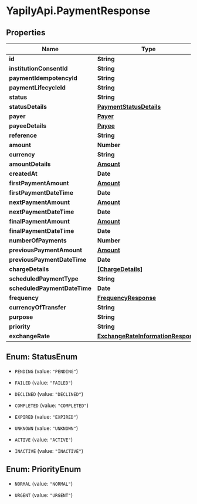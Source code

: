 # YapilyApi.PaymentResponse

## Properties

Name | Type | Description | Notes
------------ | ------------- | ------------- | -------------
**id** | **String** |  | [optional] 
**institutionConsentId** | **String** |  | [optional] 
**paymentIdempotencyId** | **String** |  | [optional] 
**paymentLifecycleId** | **String** |  | [optional] 
**status** | **String** |  | [optional] 
**statusDetails** | [**PaymentStatusDetails**](PaymentStatusDetails.md) |  | [optional] 
**payer** | [**Payer**](Payer.md) |  | [optional] 
**payeeDetails** | [**Payee**](Payee.md) |  | [optional] 
**reference** | **String** |  | [optional] 
**amount** | **Number** |  | [optional] 
**currency** | **String** |  | [optional] 
**amountDetails** | [**Amount**](Amount.md) |  | [optional] 
**createdAt** | **Date** |  | [optional] 
**firstPaymentAmount** | [**Amount**](Amount.md) |  | [optional] 
**firstPaymentDateTime** | **Date** |  | [optional] 
**nextPaymentAmount** | [**Amount**](Amount.md) |  | [optional] 
**nextPaymentDateTime** | **Date** |  | [optional] 
**finalPaymentAmount** | [**Amount**](Amount.md) |  | [optional] 
**finalPaymentDateTime** | **Date** |  | [optional] 
**numberOfPayments** | **Number** |  | [optional] 
**previousPaymentAmount** | [**Amount**](Amount.md) |  | [optional] 
**previousPaymentDateTime** | **Date** |  | [optional] 
**chargeDetails** | [**[ChargeDetails]**](ChargeDetails.md) |  | [optional] 
**scheduledPaymentType** | **String** |  | [optional] 
**scheduledPaymentDateTime** | **Date** |  | [optional] 
**frequency** | [**FrequencyResponse**](FrequencyResponse.md) |  | [optional] 
**currencyOfTransfer** | **String** |  | [optional] 
**purpose** | **String** |  | [optional] 
**priority** | **String** |  | [optional] 
**exchangeRate** | [**ExchangeRateInformationResponse**](ExchangeRateInformationResponse.md) |  | [optional] 



## Enum: StatusEnum


* `PENDING` (value: `"PENDING"`)

* `FAILED` (value: `"FAILED"`)

* `DECLINED` (value: `"DECLINED"`)

* `COMPLETED` (value: `"COMPLETED"`)

* `EXPIRED` (value: `"EXPIRED"`)

* `UNKNOWN` (value: `"UNKNOWN"`)

* `ACTIVE` (value: `"ACTIVE"`)

* `INACTIVE` (value: `"INACTIVE"`)





## Enum: PriorityEnum


* `NORMAL` (value: `"NORMAL"`)

* `URGENT` (value: `"URGENT"`)




